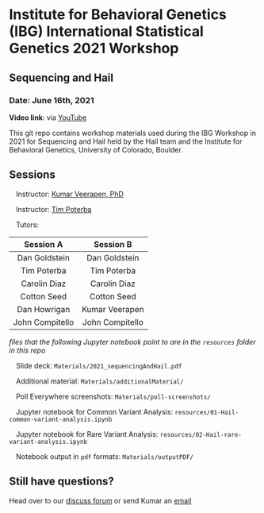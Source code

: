 # Institute for Behavioral Genetics (IBG) International Statistical Genetics 2021 Workshop
## Sequencing and Hail
### Date: June 16th, 2021
**Video link**: via [YouTube](https://www.youtube.com/watch?v=2N_VqmX22Xg&list=PL-A34BVyxWtXn9nxuj8Gk1yRfxhpdZ4y2) 

This git repo contains workshop materials used during the IBG Workshop in 2021 for Sequencing and Hail held by the Hail team and the Institute for Behavioral Genetics, University of Colorado, Boulder.

## Sessions

&emsp;Instructor: [Kumar Veerapen, PhD](mailto:veerapen@broadinstitute.org)

&emsp;Instructor: [Tim Poterba](mailto:tpoterba@broadinstitute.org) 

&emsp;Tutors: 

| **Session A**      | **Session B** | 
| :---:        |    :----:   |          
| Dan Goldstein | Dan Goldstein |  
| Tim Poterba   | Tim Poterba |
| Carolin Diaz | Carolin Diaz |
| Cotton Seed | Cotton Seed |
| Dan Howrigan | Kumar Veerapen |
| John Compitello | John Compitello | 



_files that the following Jupyter notebook point to are in the `resources` folder in this repo_

&emsp;Slide deck: `Materials/2021_sequencingAndHail.pdf`

&emsp;Additional material: `Materials/additionalMaterial/`

&emsp;Poll Everywhere screenshots: `Materials/poll-screenshots/`

&emsp;Jupyter notebook for Common Variant Analysis: `resources/01-Hail-common-variant-analysis.ipynb`

&emsp;Jupyter notebook for Rare Variant Analysis: `resources/02-Hail-rare-variant-analysis.ipynb`

&emsp;Notebook output in `pdf` formats: `Materials/outputPDF/`




## Still have questions?

Head over to our [discuss forum](discuss.hail.is) or send Kumar an [email](mailto:veerapen@broadinstitute.org) 
